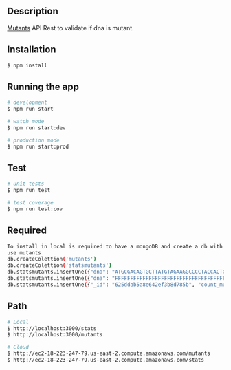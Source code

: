 ## Description

[Mutants](https://github.com/henry2060/mutants-api) API Rest to validate if dna is mutant.

## Installation

```bash
$ npm install
```

## Running the app

```bash
# development
$ npm run start

# watch mode
$ npm run start:dev

# production mode
$ npm run start:prod
```

## Test

```bash
# unit tests
$ npm run test

# test coverage
$ npm run test:cov
```

## Required

```bash
To install in local is required to have a mongoDB and create a db with 2 collections
use mutants
db.createColettion('mutants')
db.createColettion('statsmutants')
db.statsmutants.insertOne({"dna": "ATGCGACAGTGCTTATGTAGAAGGCCCCTACCACTG"})
db.statsmutants.insertOne({"dna": "FFFFFFFFFFFFFFFFFFFFFFFFFFFFFFFFFFFF"})
db.statsmutants.insertOne({"_id": "625ddab5a8e642ef3b8d785b", "count_mutant_dna": 1, "count_human_dna": 1, "ratio": 1})
```

## Path

```bash
# Local
$ http://localhost:3000/stats
$ http://localhost:3000/mutants

# Cloud
$ http://ec2-18-223-247-79.us-east-2.compute.amazonaws.com/mutants
$ http://ec2-18-223-247-79.us-east-2.compute.amazonaws.com/stats
```

